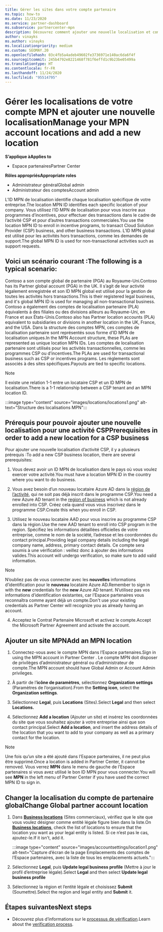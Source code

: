 ```yaml
---
title: Gérer les sites dans votre compte partenaire
ms.topic: how-to
ms.date: 11/23/2020
ms.service: partner-dashboard
ms.subservice: partnercenter-mpn
description: Découvrez comment ajouter une nouvelle localisation et comment l’ID MPN de localisation est utilisé dans les programmes d’incentives, l’activité CSP, les abonnements et autres transactions.
author: vinayks
ms.author: vinayks
ms.localizationpriority: medium
ms.custom: SEOMAY.20
ms.openlocfilehash: 03c4fb5a4adeb49602fe3736971e140ac6da6f4f
ms.sourcegitcommit: 245b4792e8221468f781f6effd1c9b23be05499a
ms.translationtype: HT
ms.contentlocale: fr-FR
ms.lasthandoff: 11/24/2020
ms.locfileid: "95514795"
---
```

# <a name="manage-your-mpn-account-locations-and-add-a-new-location"></a><span data-ttu-id="45c9f-103">Gérer les localisations de votre compte MPN et ajouter une nouvelle localisation</span><span class="sxs-lookup"><span data-stu-id="45c9f-103">Manage your MPN account locations and add a new location</span></span>

<span data-ttu-id="45c9f-104">**S’applique à**</span><span class="sxs-lookup"><span data-stu-id="45c9f-104">**Applies to**</span></span>

- <span data-ttu-id="45c9f-105">Espace partenaires</span><span class="sxs-lookup"><span data-stu-id="45c9f-105">Partner Center</span></span>

<span data-ttu-id="45c9f-106">**Rôles appropriés**</span><span class="sxs-lookup"><span data-stu-id="45c9f-106">**Appropriate roles**</span></span>

- <span data-ttu-id="45c9f-107">Administrateur général</span><span class="sxs-lookup"><span data-stu-id="45c9f-107">Global admin</span></span>
- <span data-ttu-id="45c9f-108">Administrateur des comptes</span><span class="sxs-lookup"><span data-stu-id="45c9f-108">Account admin</span></span>

<span data-ttu-id="45c9f-109">L’ID MPN de localisation identifie chaque localisation spécifique de votre entreprise.</span><span class="sxs-lookup"><span data-stu-id="45c9f-109">The location MPN ID identifies each specific location of your company.</span></span> <span data-ttu-id="45c9f-110">Vous utilisez l’ID MPN de localisation pour vous inscrire aux programmes d’incentives, pour effectuer des transactions dans le cadre de l’activité CSP et pour d’autres transactions commerciales.</span><span class="sxs-lookup"><span data-stu-id="45c9f-110">You use the location MPN ID to enroll in incentive programs, to transact Cloud Solution Provider (CSP) business, and other business transactions.</span></span> <span data-ttu-id="45c9f-111">L’ID MPN global est utilisé pour les activités hors transactions, comme les demandes de support.</span><span class="sxs-lookup"><span data-stu-id="45c9f-111">The global MPN ID is used for non-transactional activities such as support requests.</span></span>

## <a name="the-following-is-a-typical-scenario"></a><span data-ttu-id="45c9f-112">Voici un scénario courant :</span><span class="sxs-lookup"><span data-stu-id="45c9f-112">The following is a typical scenario:</span></span>

<span data-ttu-id="45c9f-113">Contoso a son compte global de partenaire (PGA) au Royaume-Uni.</span><span class="sxs-lookup"><span data-stu-id="45c9f-113">Contoso has its Partner global account (PGA) in the UK.</span></span> <span data-ttu-id="45c9f-114">Il s’agit de leur activité légalement enregistrée et son ID MPN global est utilisé pour la gestion de toutes les activités hors transactions.</span><span class="sxs-lookup"><span data-stu-id="45c9f-114">This is their registered legal business, and it's global MPN ID is used for managing all non-transactional business.</span></span> <span data-ttu-id="45c9f-115">Contoso a également des comptes de localisation partenaire (PLA) équivalents à des filiales ou des divisions ailleurs au Royaume-Uni, en France et aux États-Unis.</span><span class="sxs-lookup"><span data-stu-id="45c9f-115">Contoso also has Partner location accounts (PLA) equivalent to subsidiaries or divisions in another location in the UK, France, and the USA.</span></span> <span data-ttu-id="45c9f-116">Dans la structure des comptes MPN, ces comptes de localisation partenaire sont représentés sous forme d’ID MPN de localisation uniques.</span><span class="sxs-lookup"><span data-stu-id="45c9f-116">In the MPN Account structure, these PLAs are represented as unique location MPN IDs.</span></span> <span data-ttu-id="45c9f-117">Les comptes de localisation partenaire sont utilisés pour les activités transactionnelles, comme les programmes CSP ou d’incentives.</span><span class="sxs-lookup"><span data-stu-id="45c9f-117">The PLAs are used for transactional business such as CSP or incentives programs.</span></span> <span data-ttu-id="45c9f-118">Les règlements sont associés à des sites spécifiques.</span><span class="sxs-lookup"><span data-stu-id="45c9f-118">Payouts are tied to specific locations.</span></span> 

>[!NOTE]
><span data-ttu-id="45c9f-119">Il existe une relation 1-1 entre un locataire CSP et un ID MPN de localisation.</span><span class="sxs-lookup"><span data-stu-id="45c9f-119">There is a 1-1 relationship between a CSP tenant and an MPN location ID.</span></span>

:::image type="content" source="images/locations/locations1.png" alt-text="Structure des localisations MPN":::

## <a name="prerequisites-in-order-to-add-a-new-location-for-a-csp-business"></a><span data-ttu-id="45c9f-121">Prérequis pour pouvoir ajouter une nouvelle localisation pour une activité CSP</span><span class="sxs-lookup"><span data-stu-id="45c9f-121">Prerequisites in order to add a new location for a CSP business</span></span>

<span data-ttu-id="45c9f-122">Pour ajouter une nouvelle localisation d’activité CSP, il y a plusieurs prérequis :</span><span class="sxs-lookup"><span data-stu-id="45c9f-122">To add a new CSP business location, there are several prerequisites:</span></span>

1. <span data-ttu-id="45c9f-123">Vous devez avoir un ID MPN de localisation dans le pays où vous voulez exercer votre activité.</span><span class="sxs-lookup"><span data-stu-id="45c9f-123">You must have a location MPN ID in the country where you want to do business.</span></span>

1. <span data-ttu-id="45c9f-124">Vous avez besoin d’un nouveau locataire Azure AD dans la [région de l’activité](regional-authorization-overview.md), qui ne soit pas déjà inscrit dans le programme CSP.</span><span class="sxs-lookup"><span data-stu-id="45c9f-124">You need a new Azure AD tenant in the [region of business](regional-authorization-overview.md) which is not already enrolled into CSP.</span></span> <span data-ttu-id="45c9f-125">Créez cela quand vous vous inscrivez dans le programme CSP.</span><span class="sxs-lookup"><span data-stu-id="45c9f-125">Create this when you enroll in CSP.</span></span>
 
3. <span data-ttu-id="45c9f-126">Utilisez le nouveau locataire AAD pour vous inscrire au programme CSP dans la région.</span><span class="sxs-lookup"><span data-stu-id="45c9f-126">Use the new AAD tenant to enroll into CSP program in the region.</span></span>
<span data-ttu-id="45c9f-127">Spécifiez les informations détaillées officielles de votre entreprise, comme le nom de la société, l’adresse et les coordonnées du contact principal.</span><span class="sxs-lookup"><span data-stu-id="45c9f-127">Providing legal company details including the legal company name, address, primary contact details.</span></span> <span data-ttu-id="45c9f-128">Ce compte sera soumis à une vérification : veillez donc à ajouter des informations valides.</span><span class="sxs-lookup"><span data-stu-id="45c9f-128">This account will undergo verification, so make sure to add valid information.</span></span>

>[!NOTE] 
 ><span data-ttu-id="45c9f-129">N’oubliez pas de vous connecter avec les **nouvelles** informations d’identification pour le **nouveau** locataire Azure AD.</span><span class="sxs-lookup"><span data-stu-id="45c9f-129">Remember to sign in with the **new** credentials for the **new** Azure AD tenant.</span></span> <span data-ttu-id="45c9f-130">N’utilisez pas vos informations d’identification existantes, car l’Espace partenaires vous reconnaîtra comme ayant déjà un compte.</span><span class="sxs-lookup"><span data-stu-id="45c9f-130">Don't use your existing credentials as Partner Center will recognize you as already having an account.</span></span>

4. <span data-ttu-id="45c9f-131">Acceptez le Contrat Partenaire Microsoft et activez le compte.</span><span class="sxs-lookup"><span data-stu-id="45c9f-131">Accept the Microsoft Partner Agreement and activate the account.</span></span>

## <a name="add-an-mpn-location"></a><span data-ttu-id="45c9f-132">Ajouter un site MPN</span><span class="sxs-lookup"><span data-stu-id="45c9f-132">Add an MPN location</span></span>

1. <span data-ttu-id="45c9f-133">Connectez-vous avec le compte MPN dans l’Espace partenaires.</span><span class="sxs-lookup"><span data-stu-id="45c9f-133">Sign in using the MPN account in Partner Center .</span></span> <span data-ttu-id="45c9f-134">Le compte MPN doit disposer de privilèges d’administrateur général ou d’administrateur de compte.</span><span class="sxs-lookup"><span data-stu-id="45c9f-134">The MPN account should have Global Admin or Account Admin privileges.</span></span> 

1. <span data-ttu-id="45c9f-135">À partir de l’**icône de paramètres**, sélectionnez **Organization settings** (Paramètres de l’organisation).</span><span class="sxs-lookup"><span data-stu-id="45c9f-135">From the **Setting icon**, select the **Organization settings**.</span></span>

2. <span data-ttu-id="45c9f-136">Sélectionnez **Legal**, puis **Locations** (Sites).</span><span class="sxs-lookup"><span data-stu-id="45c9f-136">Select **Legal** and then select **Locations.**</span></span>

3. <span data-ttu-id="45c9f-137">Sélectionnez **Add a location** (Ajouter un site) et insérez les coordonnées du site que vous souhaitez ajouter à votre entreprise ainsi que son contact principal.</span><span class="sxs-lookup"><span data-stu-id="45c9f-137">Select **Add a location**, and insert the address details of the location that you want to add to your company as well as a primary contact for the location.</span></span>

> [!NOTE]
> <span data-ttu-id="45c9f-138">Une fois qu’un site a été ajouté dans l’Espace partenaires, il ne peut plus être supprimé.</span><span class="sxs-lookup"><span data-stu-id="45c9f-138">Once a location is added in Partner Center, it cannot be removed.</span></span> <span data-ttu-id="45c9f-139">Vous verrez **MPN** dans le menu de gauche de l’Espace partenaires si vous avez utilisé le bon ID MPN pour vous connecter.</span><span class="sxs-lookup"><span data-stu-id="45c9f-139">You will see **MPN** in the left menu of Partner Center if you have used the correct MPN ID to sign in.</span></span>

## <a name="change-global-partner-account-location"></a><span data-ttu-id="45c9f-140">Changer la localisation du compte de partenaire global</span><span class="sxs-lookup"><span data-stu-id="45c9f-140">Change Global partner account location</span></span>

1. <span data-ttu-id="45c9f-141">Dans **[Business locations](https://partner.microsoft.com/dashboard/account/v3/organization/legalinfo#mpn)** (Sites commerciaux), vérifiez que le site que vous voulez désigner comme entité légale figure bien dans la liste.</span><span class="sxs-lookup"><span data-stu-id="45c9f-141">On **[Business locations](https://partner.microsoft.com/dashboard/account/v3/organization/legalinfo#mpn)**, check the list of locations to ensure that the location you want as your legal entity is listed.</span></span> <span data-ttu-id="45c9f-142">Si ce n’est pas le cas, ajoutez-le.</span><span class="sxs-lookup"><span data-stu-id="45c9f-142">If it isn't, add it.</span></span>

   :::image type="content" source="images/accountsettings/location1.png" alt-text="Capture d’écran de la page Emplacements des comptes de l’Espace partenaires, avec la liste de tous les emplacements actuels.":::

2. <span data-ttu-id="45c9f-144">Sélectionnez **Legal**, puis **Update legal business profile** (Mettre à jour le profil d’entreprise légale).</span><span class="sxs-lookup"><span data-stu-id="45c9f-144">Select **Legal** and then select **Update legal business profile**</span></span>
  
3. <span data-ttu-id="45c9f-145">Sélectionnez la région et l’entité légale et choisissez **Submit** (Soumettre).</span><span class="sxs-lookup"><span data-stu-id="45c9f-145">Select the region and legal entity and **Submit** it.</span></span>

  
## <a name="next-steps"></a><span data-ttu-id="45c9f-146">Étapes suivantes</span><span class="sxs-lookup"><span data-stu-id="45c9f-146">Next steps</span></span>

- <span data-ttu-id="45c9f-147">Découvrez plus d’informations sur le [processus de vérification](verification-responses.md).</span><span class="sxs-lookup"><span data-stu-id="45c9f-147">Learn about the [verification process](verification-responses.md).</span></span>
